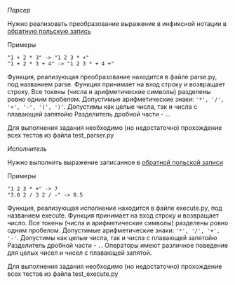 
*Парсер*

Нужно реализовать преобразование выражение в инфиксной нотации в [обратную польскую запись](https://ru.wikipedia.org/wiki/%D0%9E%D0%B1%D1%80%D0%B0%D1%82%D0%BD%D0%B0%D1%8F_%D0%BF%D0%BE%D0%BB%D1%8C%D1%81%D0%BA%D0%B0%D1%8F_%D0%B7%D0%B0%D0%BF%D0%B8%D1%81%D1%8C)

Примеры
```
"1 + 2 * 3" -> "1 2 3 * +"
"1 + 2 * 3 + 4" -> "1 2 3 * + 4 +"
```

Функция, реализующая преобразование находится в файле parse.py, под названием parse.
Функция принимает на вход строку и возвращает строку.
Все токены (числа и арифметические символы) разделены ровно одним пробелом.
Допустимые арифметические знаки: `'*', '/', '+', '-', '(', ')'`.
Допустимы как целые числа, так и числа с плавающей запятойю Разделитель дробной части - `.`.

Для выполнения задания необходимо (но недостаточно) прохождение всех тестов из файла test_parser.py


*Исполнитель*

Нужно выполнить выражение записанное в [обратной польской записи](https://ru.wikipedia.org/wiki/%D0%9E%D0%B1%D1%80%D0%B0%D1%82%D0%BD%D0%B0%D1%8F_%D0%BF%D0%BE%D0%BB%D1%8C%D1%81%D0%BA%D0%B0%D1%8F_%D0%B7%D0%B0%D0%BF%D0%B8%D1%81%D1%8C)

Примеры
```
"1 2 3 * +" -> 7
"3.0 2 / 3 2 / -" -> 0.5
```

Функция, реализующая исполнение находится в файле execute.py, под названием execute.
Функция принимает на вход строку и возвращает число.
Все токены (числа и арифметические символы) разделены ровно одним пробелом.
Допустимые арифметические знаки: `'*', '/', '+', '-'`.
Допустимы как целые числа, так и числа с плавающей запятойю Разделитель дробной части - `.`.
Операторы имеют различное поведение для целых чисел и чисел с плавающей запятой.

Для выполнения задания необходимо (но недостаточно) прохождение всех тестов из файла test_execute.py


